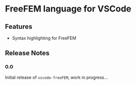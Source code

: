 # FreeFEM language for VSCode

## Features

- Syntax highlighting for FreeFEM

## Release Notes

### 0.0

Initial release of `vscode-freeFEM`, work in progress...
